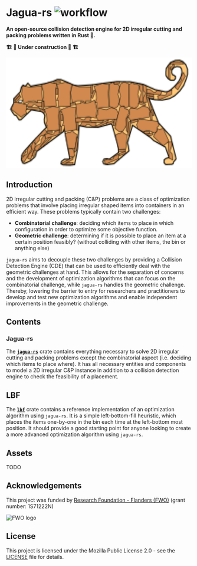 # Jagua-rs ![workflow](https://github.com/JeroenGar/jagua-rs/actions/workflows/rust.yml/badge.svg)
**An open-source collision detection engine for 2D irregular cutting and packing problems written in Rust 🦀.**

**🏗️ 🚧 Under construction 🚧 🏗️**

<img src="assets/jaguars_logo.svg" width="100%" height="300px" alt="Jaguars logo">

## Introduction
2D irregular cutting and packing (C&P) problems are a class of optimization problems that involve placing irregular shaped items into containers in an efficient way.
These problems typically contain two challenges:
 * **Combinatorial challenge**: deciding which items to place in which configuration in order to optimize some objective function.
 * **Geometric challenge**: determining if it is possible to place an item at a certain position feasibly? (without colliding with other items, the bin or anything else)

`jagua-rs` aims to decouple these two challenges by providing a Collision Detection Engine (CDE) that can be used to efficiently deal with the geometric challenges at hand.
This allows for the separation of concerns and the development of optimization algorithms that can focus on the combinatorial challenge, while `jagua-rs` handles the geometric challenge.
Thereby, lowering the barrier to entry for researchers and practitioners to develop and test new optimization algorithms and enable independent improvements in the geometric challenge.

## Contents

### Jagua-rs
The **[`jagua-rs`](jagua-rs)** crate contains everything necessary to solve 2D irregular cutting and packing problems except the combinatorial aspect (i.e. deciding which items to place where). It has all necessary entities and components to model a 2D irregular C&P instance in addition to a collision detection engine to check the feasibility of a placement.

## LBF
The **[`lbf`](lbf)** crate contains a reference implementation of an optimization algorithm using `jagua-rs`.
It is a simple left-bottom-fill heuristic, which places the items one-by-one in the bin each time at the left-bottom most position.
It should provide a good starting point for anyone looking to create a more advanced optimization algorithm using ``jagua-rs``.

## Assets

TODO

## Acknowledgements

This project was funded by [Research Foundation - Flanders (FWO)](https://www.fwo.be/en/) (grant number: 1S71222N)

<img src="https://upload.wikimedia.org/wikipedia/commons/f/fc/Fonds_Wetenschappelijk_Onderzoek_logo.svg" width="100px" alt="FWO logo">

## License

This project is licensed under the Mozilla Public License 2.0 - see the [LICENSE](LICENSE) file for details.

